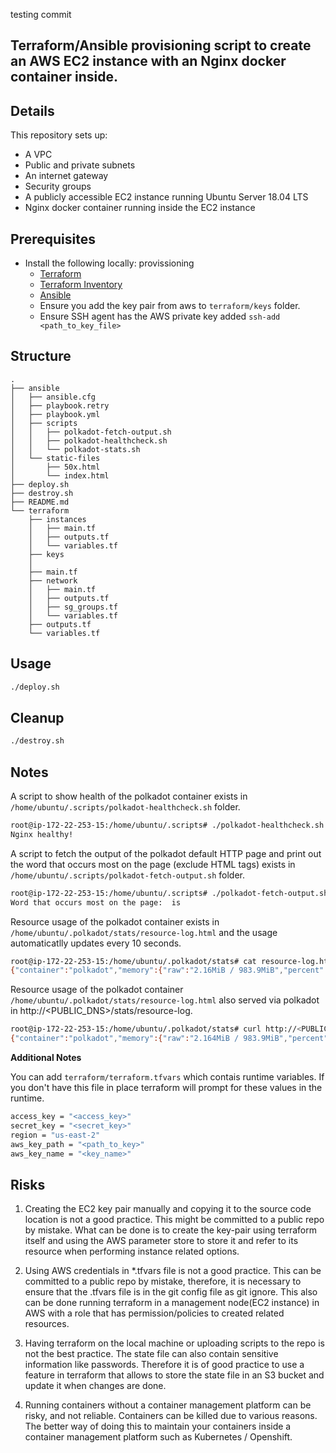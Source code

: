 testing commit
## Terraform/Ansible provisioning script to create an AWS EC2 instance with an Nginx docker container inside.

## Details

This repository sets up:

* A VPC
* Public and private subnets
* An internet gateway
* Security groups
* A publicly accessible EC2 instance running Ubuntu Server 18.04 LTS
* Nginx docker container running inside the EC2 instance


## Prerequisites
- Install the following locally:
provissioning
    * [Terraform](https://www.terraform.io/)
    * [Terraform Inventory](https://github.com/adammck/terraform-inventory)
    * [Ansible](https://docs.ansible.com/ansible/latest/installation_guide/intro_installation.html)
    * Ensure you add the key pair from aws to `terraform/keys` folder.
    * Ensure SSH agent has the AWS private key added  `ssh-add <path_to_key_file>` 
    

## Structure
```
.
├── ansible
│   ├── ansible.cfg
│   ├── playbook.retry
│   ├── playbook.yml
│   ├── scripts
│   │   ├── polkadot-fetch-output.sh
│   │   ├── polkadot-healthcheck.sh
│   │   └── polkadot-stats.sh
│   └── static-files
│       ├── 50x.html
│       └── index.html
├── deploy.sh
├── destroy.sh
├── README.md
└── terraform
    ├── instances
    │   ├── main.tf
    │   ├── outputs.tf
    │   └── variables.tf
    ├── keys
    │   
    ├── main.tf
    ├── network
    │   ├── main.tf
    │   ├── outputs.tf
    │   ├── sg_groups.tf
    │   └── variables.tf
    ├── outputs.tf
    └── variables.tf

```

## Usage

```sh
./deploy.sh
```

## Cleanup

```sh
./destroy.sh
```

## Notes

A script to show health of the polkadot container exists in `/home/ubuntu/.scripts/polkadot-healthcheck.sh` folder.
```sh
root@ip-172-22-253-15:/home/ubuntu/.scripts# ./polkadot-healthcheck.sh 
Nginx healthy!
```

A script to fetch the output of the polkadot default HTTP page and print out the word that occurs most on the page (exclude HTML tags) exists in `/home/ubuntu/.scripts/polkadot-fetch-output.sh` folder.
```sh
root@ip-172-22-253-15:/home/ubuntu/.scripts# ./polkadot-fetch-output.sh 
Word that occurs most on the page:  is
```

Resource usage of the polkadot container exists in `/home/ubuntu/.polkadot/stats/resource-log.html` and the usage automaticatlly updates every 10 seconds.
```sh
root@ip-172-22-253-15:/home/ubuntu/.polkadot/stats# cat resource-log.html 
{"container":"polkadot","memory":{"raw":"2.16MiB / 983.9MiB","percent":"0.22%"},"cpu":"0.00%"}
```

Resource usage of the polkadot container `/home/ubuntu/.polkadot/stats/resource-log.html` also served via polkadot in http://<PUBLIC_DNS>/stats/resource-log.
```sh
root@ip-172-22-253-15:/home/ubuntu/.polkadot/stats# curl http://<PUBLIC_DNS>/stats/resource-log.html
{"container":"polkadot","memory":{"raw":"2.164MiB / 983.9MiB","percent":"0.22%"},"cpu":"0.00%"}
```

**Additional Notes**

You can add `terraform/terraform.tfvars` which contais runtime variables. If you don't have this file in place terraform will prompt for these values in the runtime.
```sh
access_key = "<access_key>"
secret_key = "<secret_key>"
region = "us-east-2"
aws_key_path = "<path_to_key>"
aws_key_name = "<key_name>"
```

## Risks

1. Creating the EC2 key pair manually and copying it to the source code location is not a good practice. This might be committed to a public repo by mistake. What can be done is to create the key-pair using terraform itself and using the AWS parameter store to store it and refer to its resource when performing instance related options. 

2. Using AWS credentials in *.tfvars file is not a good practice. This can be committed to a public repo by mistake, therefore, it is necessary to ensure that the .tfvars file is in the git config file as git ignore. This also can be done running terraform in a management node(EC2 instance) in AWS with a role that has permission/policies to created related resources.

3. Having terraform on the local machine or uploading scripts to the repo is not the best practice. The state file can also contain sensitive information like passwords. Therefore it is of good practice to use a feature in terraform that allows to store the state file in an S3 bucket and update it when changes are done.

4. Running containers without a container management platform can be risky, and not reliable. Containers can be killed due to various reasons. The better way of doing this to maintain your containers inside a container management platform such as Kubernetes / Openshift.


